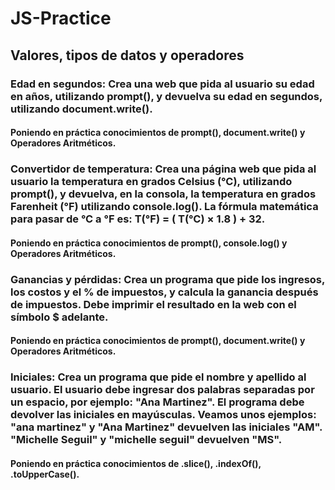 # JS-Practice
## Valores, tipos de datos y operadores
### Edad en segundos: Crea una web que pida al usuario su edad en años, utilizando prompt(), y devuelva su edad en segundos, utilizando document.write().
#### Poniendo en práctica conocimientos de prompt(), document.write() y Operadores Aritméticos.
### Convertidor de temperatura: Crea una página web que pida al usuario la temperatura en grados Celsius (°C), utilizando prompt(), y devuelva, en la consola, la temperatura en grados Farenheit (°F) utilizando console.log(). La fórmula matemática para pasar de °C a °F es: T(°F) = ( T(°C) × 1.8 ) + 32.
#### Poniendo en práctica conocimientos de prompt(), console.log() y Operadores Aritméticos.
### Ganancias y pérdidas: Crea un programa que pide los ingresos, los costos y el % de impuestos, y calcula la ganancia después de impuestos. Debe imprimir el resultado en la web con el símbolo $ adelante.
#### Poniendo en práctica conocimientos de prompt(), document.write() y Operadores Aritméticos.
### Iniciales: Crea un programa que pide el nombre y apellido al usuario. El usuario debe ingresar dos palabras separadas por un espacio, por ejemplo: "Ana Martinez". El programa debe devolver las iniciales en mayúsculas. Veamos unos ejemplos: "ana martinez" y "Ana Martinez" devuelven las iniciales "AM". "Michelle Seguil" y "michelle seguil" devuelven "MS".
#### Poniendo en práctica conocimientos de .slice(), .indexOf(), .toUpperCase().